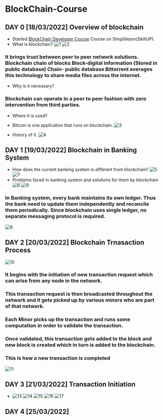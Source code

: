 # BlockChain-Course
## DAY 0 [18/03/2022] Overview of blockchain
* Started [BlockChain Developer Course](https://lms.simplilearn.com/courses/3111/Blockchain-Certification-Training/syllabus) Course on Simplillearn(SkillUP).
* What is blockchain?
 ![1](https://user-images.githubusercontent.com/79328907/159132145-5d5461dd-0cd4-4299-ac79-b71fc7f416dd.png)
![2](https://user-images.githubusercontent.com/79328907/159132156-63329cf6-4742-4a0e-b9e5-4969dcf16b73.png)

### It brings trust between peer to peer network solutions. Blockchain chain of blocks Block-digital information (Stored in public database) Chain- public database Bittorrent averages this technology to share media files across the internet.
* Why is it necessary?
### Blockchain can operate in a peer to peer fashion with zero intervention from third parties.
* Where it is used?
* Bitcoin is one application that runs on blockchain.
![3](https://user-images.githubusercontent.com/79328907/159132180-d5a55b9d-a0cc-4c80-baa9-bec6dfe49248.png)

* History of it.
 ![4](https://user-images.githubusercontent.com/79328907/159132190-32f83bf1-98d2-4f65-afc8-808d55c23290.png)
## DAY 1 [19/03/2022] Blockchain in Banking System
* How does the current banking system is different from blockchain?
![5](https://user-images.githubusercontent.com/79328907/159133390-9873ba82-4534-43e7-b8bd-788ed7e332f3.png)
![7](https://user-images.githubusercontent.com/79328907/159133404-c2f0fc38-4d6b-46cf-8735-e51561c91b0a.png)
* Problems faced in banking system and solutions for them by blockchain
![6](https://user-images.githubusercontent.com/79328907/159133428-a19c6de4-c28d-441d-8ba6-aa7ddb121e4d.png)
![9](https://user-images.githubusercontent.com/79328907/159133472-c4277079-dbe0-468d-8e33-6ad805e470ff.png)

### In Banking system, every bank maintains its own ledger. Thus the bank need to update them independently and reconcile them periodically. Since blockchain uses single ledger, no separate messaging protocol is required.
![8](https://user-images.githubusercontent.com/79328907/159133444-eba08a87-2c3a-4687-8041-f6dc2796711e.png)

## DAY 2 [20/03/2022] Blockchain Trnasaction Process
![10](https://user-images.githubusercontent.com/79328907/159175927-964d88b6-b815-4baa-a04b-1f905964fd68.png)
### It begins with the initiation of new transaction request which can arise from any node in the network.  
### This transaction request is then broadcasted throughout the network and it gets picked up by various minors who are part of that network. 
### Each Minor picks up the transaction and runs some computation in order to validate the transaction. 
### Once validated, this transaction gets added to the block and new block is created which in turn is added to the blockchain. 
### This is how a new transaction is completed
 
![11](https://user-images.githubusercontent.com/79328907/159175933-7f27fb93-a627-4269-8cea-e638d9b12fde.png)

## DAY 3 [21/03/2022] Transaction Initiation
* ![13](https://user-images.githubusercontent.com/79328907/159333347-83a31a98-3627-4979-a69b-d965dff4142d.png)
![14](https://user-images.githubusercontent.com/79328907/159333360-4c098c9e-61d4-4a02-99d2-97cbc59990c9.png)
![15](https://user-images.githubusercontent.com/79328907/159333376-e74940d6-19a0-4d86-961d-36cea0c2902e.png)
![16](https://user-images.githubusercontent.com/79328907/159333394-5239cc2b-088c-4a7f-ad6e-bd107e0dcea9.png)
![17](https://user-images.githubusercontent.com/79328907/159333414-d8a43101-d1e4-4e8a-aa12-b6ce74ad5203.png)

## DAY 4 [25/03/2022] 




